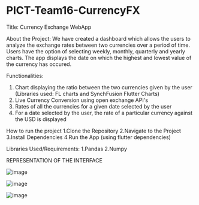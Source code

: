 # PICT-Team16-CurrencyFX

Title: Currency Exchange WebApp

About the Project:
We have created a dashboard which allows the users to analyze the exchange rates between two currencies over a period of time. Users have the option of selecting weekly, monthly, quarterly and yearly charts. The app displays the date on which the highest and lowest value of the currency has occured.

 Functionalities:
 1. Chart displaying the ratio between the two currencies given by the user (Libraries used: FL charts and SynchFusion Flutter Charts)
 2. Live Currency Conversion using open exchange API's
 3. Rates of all the currencies for a given date selected by the user
 4. For a date selected by the user, the rate of a particular currency against the USD is displayed

How to run the project
1.Clone the Repository
2.Navigate to the Project
3.Install Dependencies
4.Run the App (using flutter dependencies) 

Libraries Used/Requirements:
1.Pandas
2.Numpy

REPRESENTATION OF THE INTERFACE

![image](https://github.com/FireFeast7/PICT-Team16-CurrencyFX/assets/141946634/bf31e5cf-a8fe-43a4-aec8-47c259708eb8)

![image](https://github.com/FireFeast7/PICT-Team16-CurrencyFX/assets/141946634/db0a25bd-71a6-4f04-ab48-9f6b8fd194b2)

![image](https://github.com/FireFeast7/PICT-Team16-CurrencyFX/assets/141946634/8b347136-9205-4b81-b499-539ec7df8983)
